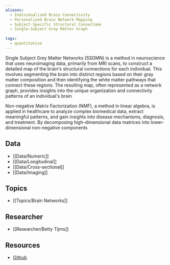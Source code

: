 ```yaml
---
aliases:
  - Individualized Brain Connectivity
  - Personalized Brain Network Mapping
  - Subject-Specific Structural Connectome
  - Single-Subject Gray Matter Graph
  
tags:
  - quantitative 
---
```


Single Subject Grey Matter Networks (SSGMN) is a method in neuroscience that uses neuroimaging data, primarily from MRI scans, to construct a detailed map of the brain's structural connections for each individual. This involves segmenting the brain into distinct regions based on their gray matter composition and then identifying the white matter pathways that connect these regions. The resulting map, often represented as a network graph, provides insights into the unique organization and connectivity patterns of an individual's brain

Non-negative Matrix Factorization (NMF), a method in linear algebra, is applied in healthcare to analyze complex biomedical data, extract meaningful patterns, and gain insights into disease mechanisms, diagnosis, and treatment. By decomposing high-dimensional data matrices into lower-dimensional non-negative components

## Data

 - [[Data/Numeric]]
 - [[Data/Longitudinal]]
 - [[Data/Cross-sectional]]
 - [[Data/Imaging]]

## Topics

  - [[Topics/Brain Networks]]

## Researcher

  - [[Researcher/Betty Tijms]]

## Resources

  - [Github](https://github.com/bettytijms/Single_Subject_Grey_Matter_Networks)
